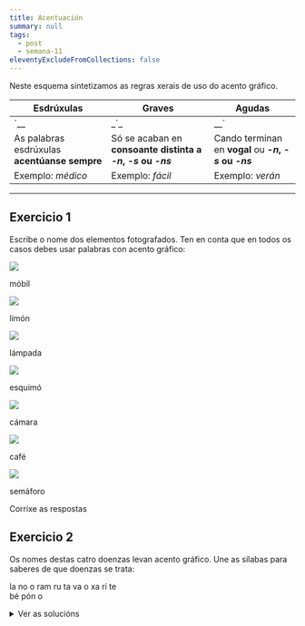 ```yaml
---
title: Acentuación
summary: null
tags:
  - post
  - semana-11
eleventyExcludeFromCollections: false
---
```

Neste esquema sintetizamos as regras xerais de uso do acento gráfico.

| Esdrúxulas                                                                 | Graves                                                                     | Agudas                                                                     |
| -------------------------------------------------------------------------- | -------------------------------------------------------------------------- | -------------------------------------------------------------------------- |
| <e-tag color=2>´</e-tag><e-tag color=1>\_</e-tag><e-tag color=1>\_</e-tag> | <e-tag color=1>\_</e-tag><e-tag color=2>´</e-tag><e-tag color=1>\_</e-tag> | <e-tag color=1>\_</e-tag><e-tag color=1>\_</e-tag><e-tag color=2>´</e-tag> |
| As palabras esdrúxulas **acentúanse sempre**                               | Só se acaban en **consoante distinta a *\-n*, *\-s* ou *\-ns***            | Cando terminan en **vogal** ou ***\-n*, *\-s* ou *\-ns***                  |
| Exemplo: *médico*                                                          | Exemplo: *fácil*                                                           | Exemplo: *verán*                                                           |

- - -

## Exercicio 1

Escribe o nome dos elementos fotografados. Ten en conta que en todos os casos debes usar palabras con acento gráfico:

![](/static/img/móbil.jpg)

<e-answer> móbil </e-answer>

![](/static/img/limón.jpg)

<e-answer> limón </e-answer>

![](/static/img/lámpada.jpg)

<e-answer> lámpada </e-answer>

![](/static/img/esquimó.jpg)

<e-answer> esquimó </e-answer>

![](/static/img/cámara.jpg)

<e-answer> cámara </e-answer>

![](/static/img/café.jpg)

<e-answer> café </e-answer>

![](/static/img/semáforo.jpg)

<e-answer> semáforo </e-answer>

<e-validate>Corrixe as respostas</e-validate>

## Exercicio 2

Os nomes destas catro doenzas levan acento gráfico. Une as sílabas para saberes de que doenzas se trata:

<e-layout>

<e-tag color=4>la</e-tag> 
<e-tag color=1>no</e-tag>
<e-tag color=4>o</e-tag> 
<e-tag color=2>ram</e-tag> 
<e-tag color=3>ru</e-tag> 
<e-tag color=1>ta</e-tag> 
<e-tag color=4>va</e-tag> 
<e-tag color=3>o</e-tag>
<e-tag color=2>xa</e-tag> 
<e-tag color=4>rí</e-tag> 
<e-tag color=1>te</e-tag>  
<e-tag color=3>bé</e-tag> 
<e-tag color=2>pón</e-tag> 
<e-tag color=3>o</e-tag> 


</e-layout>

<details>
<summary>Ver as solucións</summary>

1. <e-tag color=1>té</e-tag><e-tag color=1>ta</e-tag><e-tag color=1>no</e-tag>
2. <e-tag color=2>xa</e-tag><e-tag color=2>ram</e-tag><e-tag color=2>pón</e-tag>
3. <e-tag color=3>ru</e-tag><e-tag color=3>bé</e-tag><e-tag color=3>o</e-tag><e-tag color=3>la</e-tag>
4. <e-tag color=4>va</e-tag><e-tag color=4>rí</e-tag><e-tag color=4>o</e-tag><e-tag color=4>la</e-tag>

### Exercicio 3

Coloca o acento gráfico nas seguintes palabras cando o precisen, logo indica a súa clasificación segundo a acentuación (agudas, graves ou esdrúxulas) e xustifica a aparición ou non de acento gráfico:

Ex.: minuscula: Minúscula leva acento porque é unha palabra esdrúxula